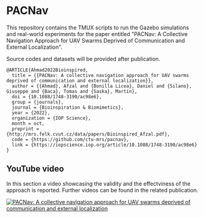 # PACNav
This repository contains the TMUX scripts to run the Gazebo simulations and real-world experiments for the paper entitled "PACNav: A Collective Navigation Approach for UAV Swarms Deprived of Communication and External Localization".

Source codes and datasets will be provided after publication.

```
@ARTICLE{Ahmad2022Bioinspired,
  title = {{PACNav: A collective navigation approach for UAV swarms deprived of communication and external localization}},
  author = {{Ahmad}, Afzal and {Bonilla Licea}, Daniel and {Silano}, Giuseppe and {Baca}, Tomas and {Saska}, Martin},
  doi = {10.1088/1748-3190/ac98e6},
  group = {journals},
  journal = {Bioinspiration & Biomimetics},
  year = {2022},
  organization = {IOP Science},
  month = oct,
  preprint = {http://mrs.felk.cvut.cz/data/papers/Bioinspired_Afzal.pdf},
  code = {https://github.com/ctu-mrs/pacnav},
  link = {https://iopscience.iop.org/article/10.1088/1748-3190/ac98e6}
}
```

YouTube video
--------------

In this section a video showcasing the validity and the effectviness of the approach is reported. Further videos can be found in the related publication. 

[![PACNav: A collective navigation approach for UAV swarms deprived of communication and external localization](https://github.com/ctu-mrs/pacnav/wiki/img/img_bio_22.png)](https://youtu.be/Cpuqx7Imrz4 "PACNav: A collective navigation approach for UAV swarms deprived of communication and external localization")

